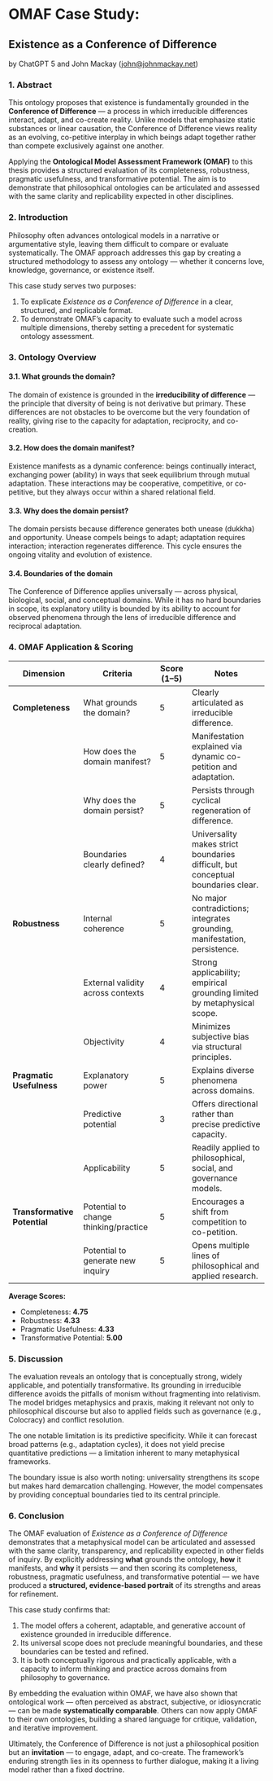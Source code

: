 # OMAF Case Study:
## Existence as a Conference of Difference

by ChatGPT 5 and John Mackay (john@johnmackay.net)

### 1. Abstract
This ontology proposes that existence is fundamentally grounded in the **Conference of Difference** — a process in which irreducible differences interact, adapt, and co-create reality. Unlike models that emphasize static substances or linear causation, the Conference of Difference views reality as an evolving, co-petitive interplay in which beings adapt together rather than compete exclusively against one another.

Applying the **Ontological Model Assessment Framework (OMAF)** to this thesis provides a structured evaluation of its completeness, robustness, pragmatic usefulness, and transformative potential. The aim is to demonstrate that philosophical ontologies can be articulated and assessed with the same clarity and replicability expected in other disciplines.
### 2. Introduction
Philosophy often advances ontological models in a narrative or argumentative style, leaving them difficult to compare or evaluate systematically. The OMAF approach addresses this gap by creating a structured methodology to assess any ontology — whether it concerns love, knowledge, governance, or existence itself.

This case study serves two purposes:
1. To explicate *Existence as a Conference of Difference* in a clear, structured, and replicable format.
2. To demonstrate OMAF’s capacity to evaluate such a model across multiple dimensions, thereby setting a precedent for systematic ontology assessment.
### 3. Ontology Overview
#### 3.1. What grounds the domain?
The domain of existence is grounded in the **irreducibility of difference** — the principle that diversity of being is not derivative but primary. These differences are not obstacles to be overcome but the very foundation of reality, giving rise to the capacity for adaptation, reciprocity, and co-creation.
#### 3.2. How does the domain manifest?
Existence manifests as a dynamic conference: beings continually interact, exchanging power (ability) in ways that seek equilibrium through mutual adaptation. These interactions may be cooperative, competitive, or co-petitive, but they always occur within a shared relational field.
#### 3.3. Why does the domain persist?
The domain persists because difference generates both unease (dukkha) and opportunity. Unease compels beings to adapt; adaptation requires interaction; interaction regenerates difference. This cycle ensures the ongoing vitality and evolution of existence.
#### 3.4. Boundaries of the domain
The Conference of Difference applies universally — across physical, biological, social, and conceptual domains. While it has no hard boundaries in scope, its explanatory utility is bounded by its ability to account for observed phenomena through the lens of irreducible difference and reciprocal adaptation.
### 4. OMAF Application & Scoring

| Dimension              | Criteria                                      | Score (1–5) | Notes |
|------------------------|-----------------------------------------------|-------------|-------|
| **Completeness**       | What grounds the domain?                      | 5           | Clearly articulated as irreducible difference. |
|                        | How does the domain manifest?                 | 5           | Manifestation explained via dynamic co-petition and adaptation. |
|                        | Why does the domain persist?                  | 5           | Persists through cyclical regeneration of difference. |
|                        | Boundaries clearly defined?                   | 4           | Universality makes strict boundaries difficult, but conceptual boundaries clear. |
| **Robustness**         | Internal coherence                            | 5           | No major contradictions; integrates grounding, manifestation, persistence. |
|                        | External validity across contexts             | 4           | Strong applicability; empirical grounding limited by metaphysical scope. |
|                        | Objectivity                                   | 4           | Minimizes subjective bias via structural principles. |
| **Pragmatic Usefulness**| Explanatory power                             | 5           | Explains diverse phenomena across domains. |
|                        | Predictive potential                          | 3           | Offers directional rather than precise predictive capacity. |
|                        | Applicability                                 | 5           | Readily applied to philosophical, social, and governance models. |
| **Transformative Potential** | Potential to change thinking/practice    | 5           | Encourages a shift from competition to co-petition. |
|                        | Potential to generate new inquiry             | 5           | Opens multiple lines of philosophical and applied research. |

**Average Scores:**
- Completeness: **4.75**
- Robustness: **4.33**
- Pragmatic Usefulness: **4.33**
- Transformative Potential: **5.00**
### 5. Discussion
The evaluation reveals an ontology that is conceptually strong, widely applicable, and potentially transformative. Its grounding in irreducible difference avoids the pitfalls of monism without fragmenting into relativism. The model bridges metaphysics and praxis, making it relevant not only to philosophical discourse but also to applied fields such as governance (e.g., Colocracy) and conflict resolution.

The one notable limitation is its predictive specificity. While it can forecast broad patterns (e.g., adaptation cycles), it does not yield precise quantitative predictions — a limitation inherent to many metaphysical frameworks.

The boundary issue is also worth noting: universality strengthens its scope but makes hard demarcation challenging. However, the model compensates by providing conceptual boundaries tied to its central principle.
### 6. Conclusion
The OMAF evaluation of *Existence as a Conference of Difference* demonstrates that a metaphysical model can be articulated and assessed with the same clarity, transparency, and replicability expected in other fields of inquiry. By explicitly addressing **what** grounds the ontology, **how** it manifests, and **why** it persists — and then scoring its completeness, robustness, pragmatic usefulness, and transformative potential — we have produced a **structured, evidence-based portrait** of its strengths and areas for refinement.

This case study confirms that:
1. The model offers a coherent, adaptable, and generative account of existence grounded in irreducible difference.
2. Its universal scope does not preclude meaningful boundaries, and these boundaries can be tested and refined.
3. It is both conceptually rigorous and practically applicable, with a capacity to inform thinking and practice across domains from philosophy to governance.

By embedding the evaluation within OMAF, we have also shown that ontological work — often perceived as abstract, subjective, or idiosyncratic — can be made **systematically comparable**. Others can now apply OMAF to their own ontologies, building a shared language for critique, validation, and iterative improvement.

Ultimately, the Conference of Difference is not just a philosophical position but an **invitation** — to engage, adapt, and co-create. The framework’s enduring strength lies in its openness to further dialogue, making it a living model rather than a fixed doctrine.

